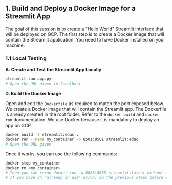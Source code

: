 
## 1. Build and Deploy a Docker Image for a Streamlit App

The goal of this session is to create a "Hello World" Streamlit interface that will be deployed on GCP.
The first step is to create a Docker image that will contain the Streamlit application. You need to have Docker installed on your machine.

### 1.1 Local Testing

**A. Create and Test the Streamlit App Locally**



```bash
streamlit run app.py
# Open the URL given in localhost
```

**D. Build the Docker Image**

Open and edit the `Dockerfile` as required to match the port exposed below. We create a Docker image that will contain the Streamlit app. The Dockerfile is already created in the root folder. Refer to the `docker build` and `docker run` documentation. We use Docker because it is mandatory to deploy an app on GCP.

```bash
docker build -t streamlit:educ .
docker run --name my_container -p 8501:8501 streamlit:educ
# Open the URL given
```

Once it works, you can use the following commands:

```bash
docker stop my_container
docker rm <my_container>
# Then you can rerun docker run -p 8080:8080 streamlit:latest without any problems
# If you have an "already in use" error, do the previous steps before rerunning
```


